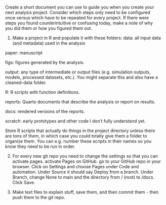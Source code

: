 Create a short document you can use to guide you when you create your next analysis project. Consider which steps only need to be configured once versus which have to be repeated for every project. If there were steps you found counterintuitive or confusing today, make a note of why you did them or how you figured them out.

1. Make a project in R and populate it with these folders:
data: all input data (and metadata) used in the analysis

paper: manuscript

figs: figures generated by the analysis.

output: any type of intermediate or output files (e.g. simulation outputs, models, processed datasets, etc.). You might separate this and also have a cleaned-data folder.

R: R scripts with function definitions.

reports: Quarto documents that describe the analysis or report on results.

docs: rendered versions of the reports.

scratch: early prototypes and other code I don’t fully understand yet.

Store R scripts that actually do things in the project directory unless there are tons of them, in which case you could totally give them a folder to organize them. You can e.g. number these scripts in their names so you know they need to be run in order.

2. For every new git repo you need to change the settings so that you can activate pages. activate Pages on GitHub. go to your GitHub repo in your browser. Click on Settings and choose Pages under Code and automation. Under Source it should say Deploy from a branch. Under Branch, change None to main and the directory from / (root) to /docs. Click Save.

3. Make text files to explain stuff, save them, and then commit them - then push them to the git repo. 
  